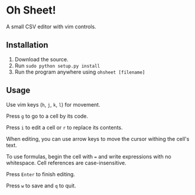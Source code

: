 # Oh Sheet!

A small CSV editor with vim controls.

## Installation
1. Download the source.
2. Run `sudo python setup.py install`
3. Run the program anywhere using `ohsheet [filename]`

## Usage
Use vim keys (`h`, `j`, `k`, `l`) for movement.

Press `g` to go to a cell by its code.

Press `i` to edit a cell or `r` to replace its contents.

When editing, you can use arrow keys to move the cursor withing the cell's text.

To use formulas, begin the cell with `=` and write expressions with no whitespace. Cell references are case-insensitive.

Press `Enter` to finish editing.

Press `w` to save and `q` to quit.

